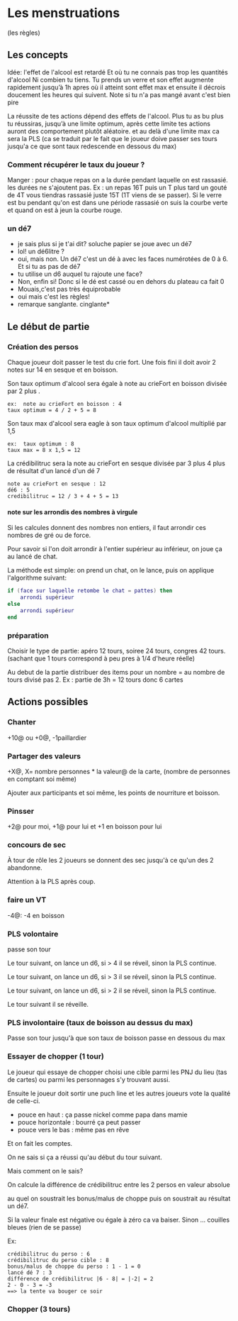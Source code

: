 # Les menstruations

(les règles)

## Les concepts

Idée: l'effet de l'alcool est retardé Et où tu ne connais pas trop les quantités d'alcool Ni combien tu tiens. Tu prends un verre et son effet augmente rapidement jusqu’à 1h apres où il atteint sont effet max et ensuite il décrois doucement les heures qui suivent. Note si tu n'a pas mangé avant c'est bien pire

La réussite de tes actions dépend des effets de l'alcool. Plus tu as bu plus tu réussiras, jusqu’à une limite optimum, après cette limite tes actions auront des comportement plutôt aléatoire. et au delà d'une limite max ca sera la PLS (ca se traduit par le fait que le joueur doive passer ses tours jusqu'a ce que sont taux redescende en dessous du max)

### Comment récupérer le taux du joueur ?

Manger : pour chaque repas on a la durée pendant laquelle on est rassasié. les durées ne s'ajoutent pas.
Ex : un repas 16T puis un T plus tard un gouté de 4T vous tiendras rassasié juste 15T (1T viens de se passer).
Si le verre est bu pendant qu'on est dans une période rassasié on suis la courbe verte et quand on est à jeun la courbe rouge.

### un dé7

- je sais plus si je t'ai dit? soluche papier se joue avec un dé7
- lol! un dé6litre ?
- oui, mais non. Un dé7 c'est un dé à avec les faces numérotées de 0 à 6. Et si tu as pas de dé7
- tu utilise un d6 auquel tu rajoute une face?
- Non, enfin si! Donc si le dé est cassé ou en dehors du plateau ca fait 0
- Mouais,c'est pas très équiprobable
- oui mais c'est les règles!
- remarque sanglante. cinglante*

## Le début de partie

### Création des persos

Chaque joueur doit passer le test du crie fort. Une fois fini il doit avoir 2 notes sur 14 en sesque et en boisson.

Son taux optimum d'alcool sera égale à note au crieFort en boisson divisée par 2 plus .

    ex:  note au crieFort en boisson : 4
    taux optimum = 4 / 2 + 5 = 8

Son taux max d'alcool sera eagle à son taux optimum d'alcool multiplié par 1,5

    ex:  taux optimum : 8
    taux max = 8 x 1,5 = 12

La crédibilitruc sera la note au crieFort en sesque divisée par 3 plus 4 plus de résultat d'un lancé d'un dé 7

    note au crieFort en sesque : 12
    dé6 : 5
    credibilitruc = 12 / 3 + 4 + 5 = 13

#### note sur les arrondis des nombres à virgule

Si les calcules donnent des nombres non entiers, il faut arrondir ces nombres de gré ou de force.

Pour savoir si l'on doit arrondir à l'entier supérieur au inférieur, on joue ça au lancé de chat.

La méthode est simple: on prend un chat, on le lance, puis on applique l'algorithme suivant:

```lua
if (face sur laquelle retombe le chat = pattes) then
    arrondi supérieur
else
    arrondi supérieur
end
```

### préparation

Choisir le type de partie: apéro 12 tours, soiree 24 tours, congres 42 tours. (sachant que 1 tours correspond à peu pres à 1/4 d'heure réelle)

Au debut de la partie distribuer des items pour un nombre = au nombre de tours divisé pas 2. Ex : partie de 3h = 12 tours donc 6 cartes

## Actions possibles

### Chanter

+10@ ou +0@, -1paillardier

### Partager des valeurs

+X@, X= nombre personnes * la valeur@ de la carte, (nombre de personnes en comptant soi même)

Ajouter aux participants et soi même, les points de nourriture et boisson.

### Pinsser

+2@ pour moi, +1@ pour lui et +1 en boisson pour lui

### concours de sec

À tour de rôle les 2 joueurs se donnent des sec jusqu'à ce qu'un des 2 abandonne.

Attention à la PLS après coup.

### ‎faire un VT

-4@: -4 en boisson

### PLS volontaire

passe son tour

Le tour suivant, on lance un d6, si > 4 il se réveil, sinon la PLS continue.

Le tour suivant, on lance un d6, si > 3 il se réveil, sinon la PLS continue.

Le tour suivant, on lance un d6, si > 2 il se réveil, sinon la PLS continue.

Le tour suivant il se réveille.

### PLS involontaire (taux de boisson au dessus du max)

Passe son tour jusqu'à que son taux de boisson passe en dessous du max

### Essayer de chopper (1 tour)

Le joueur qui essaye de chopper choisi une cible parmi les PNJ du lieu (tas de cartes) ou parmi les personnages s'y trouvant aussi.

Ensuite le joueur doit sortir une puch line et les autres joueurs vote la qualité de celle-ci.

- pouce en haut : ça passe nickel comme papa dans mamie
- pouce horizontale : bourré ça peut passer
- pouce vers le bas : même pas en rêve

Et on fait les comptes.

On ne sais si ça a réussi qu'au début du tour suivant.

Mais comment on le sais?

On calcule la différence de crédibilitruc entre les 2 persos en valeur absolue

au quel on soustrait les bonus/malus de choppe puis on soustrait au résultat un dé7.

Si la valeur finale est négative ou égale à zéro ca va baiser. Sinon ... couilles bleues (rien de se passe)

Ex:

    crédibilitruc du perso : 6
    crédibilitruc du perso cible : 8
    bonus/malus de choppe du perso : 1 - 1 = 0
    lancé dé 7 : 3
    différence de crédibilitruc |6 - 8| = |-2| = 2
    2 - 0 - 3 = -3
    ==> la tente va bouger ce soir

### Chopper (3 tours)

